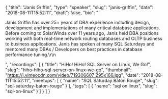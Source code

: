 {
  "title": "Janis Griffin",
  "type": "speaker",
  "slug": "janis-griffin",
  "date": "2018-08-11T15:52:11",
  "draft": false,
  "bio": "<p>Janis Griffin has over 25+ years of DBA experience including design, development and implementations of many critical database applications. Before coming to SolarWinds over 11 years ago, Janis held DBA positions working with both real-time network routing databases and OLTP business to business applications.  Janis has spoken at many SQL Saturdays and mentored many DBAs / Developers on best practices in database performance tuning.\r\n</p>",
  "recordings": [
    {
      "title": "HiHo! HiHo! SQL Server on Linux, We Go!",
      "slug": "hiho-hiho-sql-server-on-linux-we-go",
      "thumbnail": "https://i.vimeocdn.com/video/719306607_295x166.jpg",
      "date": "2018-08-11T15:52:11",
      "meetups": [
        {
          "name": "SQL Saturday Baton Rouge",
          "slug": "sql-saturday-baton-rouge"
        }
      ],
      "tags": [
        {
          "name": "sql on linux",
          "slug": "sql-on-linux"
        }
      ]
    }
  ]
}
